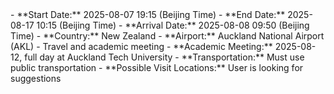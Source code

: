 <knowledge>
  <item id="travel-dates">
    - **Start Date:** 2025-08-07 19:15 (Beijing Time)
    - **End Date:** 2025-08-17 10:15 (Beijing Time)
    - **Arrival Date:** 2025-08-08 09:50 (Beijing Time)
  </item>
  <item id="destination">
    - **Country:** New Zealand
    - **Airport:** Auckland National Airport (AKL)
  </item>
  <item id="purpose">
    - Travel and academic meeting
  </item>
  <item id="constraints">
    - **Academic Meeting:** 2025-08-12, full day at Auckland Tech University
    - **Transportation:** Must use public transportation
  </item>
  <item id="preferences">
    - **Possible Visit Locations:** User is looking for suggestions
  </item>
</knowledge>